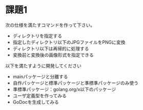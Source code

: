 # 課題1

次の仕様を満たすコマンドを作って下さい。

* ディレクトリを指定する
* 指定したディレクトリ以下のJPGファイルをPNGに変換
* ディレクトリ以下は再帰的に処理する
* 変換前と変換後の画像形式を指定できる

以下を満たすように開発してください
* mainパッケージと分離する
 * 自作パッケージと標準パッケージと準標準パッケージのみ使う
* 準標準パッケージ：golang.org/x以下のパッケージ
* ユーザ定義型を作ってみる
* GoDocを生成してみる
